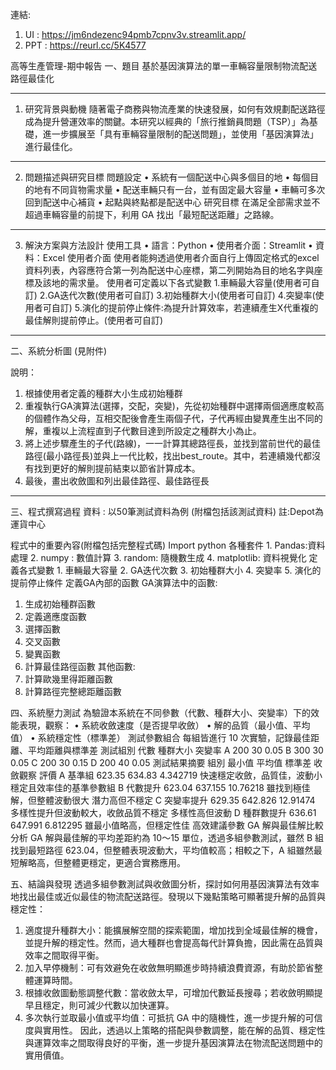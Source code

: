 連結:
1. UI : https://jm6ndezenc94pmb7cpnv3v.streamlit.app/
2. PPT : https://reurl.cc/5K4577

高等生產管理-期中報告
一、題目
基於基因演算法的單一車輛容量限制物流配送路徑最佳化
________________________________________
1.	研究背景與動機
隨著電子商務與物流產業的快速發展，如何有效規劃配送路徑成為提升營運效率的關鍵。本研究以經典的「旅行推銷員問題（TSP）」為基礎，進一步擴展至「具有車輛容量限制的配送問題」，並使用「基因演算法」進行最佳化。
________________________________________
2.	問題描述與研究目標
問題設定
•	系統有一個配送中心與多個目的地
•	每個目的地有不同貨物需求量
•	配送車輛只有一台，並有固定最大容量
•	車輛可多次回到配送中心補貨
•	起點與終點都是配送中心
研究目標
在滿足全部需求並不超過車輛容量的前提下，利用 GA 找出「最短配送距離」之路線。
________________________________________
3.	解決方案與方法設計
使用工具
•	語言：Python
•	使用者介面：Streamlit 
•	資料：Excel 
使用者介面
使用者能夠透過使用者介面自行上傳固定格式的excel資料列表，內容應符合第一列為配送中心座標，第二列開始為目的地名字與座標及該地的需求量。
使用者可定義以下各式變數
1.車輛最大容量(使用者可自訂)
2.GA迭代次數(使用者可自訂)
3.初始種群大小(使用者可自訂)
4.突變率(使用者可自訂)
5.演化的提前停止條件:為提升計算效率，若連續產生X代重複的最佳解則提前停止。(使用者可自訂) 
________________________________________
 
二、系統分析圖
(見附件)
 
說明：
1.	根據使用者定義的種群大小生成初始種群
2.	重複執行GA演算法(選擇，交配，突變)，先從初始種群中選擇兩個適應度較高的個體作為父母，互相交配後會產生兩個子代，子代再經由變異產生出不同的解，重複以上流程直到子代數目達到所設定之種群大小為止。
3.	將上述步驟產生的子代(路線)，一一計算其總路徑長，並找到當前世代的最佳路徑(最小路徑長)並與上一代比較，找出best_route。其中，若連續幾代都沒有找到更好的解則提前結束以節省計算成本。
4.	最後，畫出收斂圖和列出最佳路徑、最佳路徑長
________________________________________
三、程式撰寫過程
資料 : 以50筆測試資料為例 (附檔包括該測試資料) 
註:Depot為運貨中心
                
程式中的重要內容(附檔包括完整程式碼)
Import python 各種套件	1.	Pandas:資料處理
2.	numpy : 數值計算
3.	random: 隨機數生成
4.	matplotlib: 資料視覺化
定義各式變數	1.	車輛最大容量
2.	GA迭代次數
3.	初始種群大小
4.	突變率
5.	演化的提前停止條件 
定義GA內部的函數	GA演算法中的函數:
1.	生成初始種群函數
2.	定義適應度函數
3.	選擇函數
4.	交叉函數
5.	變異函數
6.	計算最佳路徑函數
其他函數:
1.	計算歐幾里得距離函數
2.	計算路徑完整總距離函數

四、系統壓力測試
為驗證本系統在不同參數（代數、種群大小、突變率）下的效能表現，觀察：
•	系統收斂速度（是否提早收斂）
•	解的品質（最小值、平均值）
•	系統穩定性（標準差）
測試參數組合
每組皆進行 10 次實驗，記錄最佳距離、平均距離與標準差
測試組別	代數	種群大小	突變率
A	200	30	0.05
B	300	30	0.05
C	200	30	0.15
D	200	40	0.05
測試結果摘要
組別	最小值	平均值	標準差	收斂觀察	評價
A
基準組	623.35	634.83	4.342719	快速穩定收斂，品質佳，波動小	穩定且效率佳的基準參數組
B
代數提升	623.04	637.155	10.76218	雖找到極佳解，但整體波動很大	潛力高但不穩定
C
突變率提升	629.35	642.826	12.91474	多樣性提升但波動較大，收斂品質不穩定	多樣性高但波動
D
種群數提升	636.61	647.991	6.812295	雖最小值略高，但穩定性佳	高效建議參數
GA 解與最佳解比較分析
GA 解與最佳解的平均差距約為 10～15 單位，透過多組參數測試，雖然 B 組找到最短路徑 623.04，但整體表現波動大，平均值較高；相較之下，A 組雖然最短解略高，但整體更穩定，更適合實務應用。

 
五、結論與發現
透過多組參數測試與收斂圖分析，探討如何用基因演算法有效率地找出最佳或近似最佳的物流配送路徑。發現以下幾點策略可顯著提升解的品質與穩定性：
1.	適度提升種群大小：能擴展解空間的探索範圍，增加找到全域最佳解的機會，並提升解的穩定性。然而，過大種群也會提高每代計算負擔，因此需在品質與效率之間取得平衡。
2.	加入早停機制：可有效避免在收斂無明顯進步時持續浪費資源，有助於節省整體運算時間。
3.	根據收斂圖動態調整代數：當收斂太早，可增加代數延長搜尋；若收斂明顯提早且穩定，則可減少代數以加快運算。
4.	多次執行並取最小值或平均值：可抵抗 GA 中的隨機性，進一步提升解的可信度與實用性。
因此，透過以上策略的搭配與參數調整，能在解的品質、穩定性與運算效率之間取得良好的平衡，進一步提升基因演算法在物流配送問題中的實用價值。
